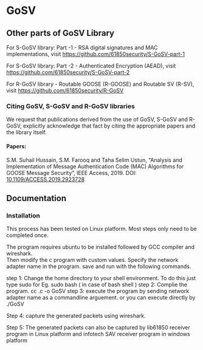 # GoSV

## Other parts of GoSV Library

For S-GoSV library: Part -1 - RSA digital signatures and MAC implementations, visit https://github.com/61850security/S-GoSV-part-1

For S-GoSV library: Part -2 - Authenticated Encryption (AEAD), visit https://github.com/61850security/S-GoSV-part-2

For R-GoSV library - Routable GOOSE (R-GOOSE) and Routable SV (R-SV), visit https://github.com/61850security/R-GoSV

### Citing GoSV, S-GoSV and R-GoSV libraries
We request that publications derived from the use of GoSV, S-GoSV and R-GoSV, explicitly acknowledge that fact by citing the appropriate papers and the library itself.

#### Papers:

S.M. Suhail Hussain, S.M. Farooq and Taha Selim Ustun, “Analysis and Implementation of Message Authentication Code (MAC) Algorithms for GOOSE Message Security”,  IEEE Access, 2019. DOI: [10.1109/ACCESS.2019.2923728](https://ieeexplore.ieee.org/document/8740995)


## Documentation
### Installation

This process has been tested on Linux platform. Most steps only need to be completed once. 

The program requires ubuntu to be installed followed by GCC compiler and wireshark.  
Then modify the c program with custom values. Specify the network adapter name in the program. save and run with the following commands.

step 1: Change the home directory to your shell environment. 
        To do this just type sudo <your default system shell name>
        for Eg. sudo bash ( in case of bash shell )
step 2: Complie the program.
        cc <filename>.c -o GoSV
step 3: execute the program by sending network adapter name as a commandline arguement. or you can execute directly by    
        ./GoSV  

Step 4: capture the generated packets using wireshark. 

Step 5: The generated packets can also be captured by lib61850 receiver program in Linux platform and infotech SAV receiver program in windows platform
 
